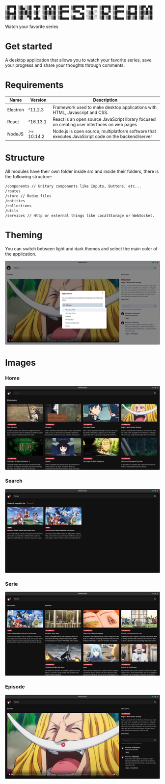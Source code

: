```
░█▀▀█ ▒█▄░▒█ ▀█▀ ▒█▀▄▀█ ▒█▀▀▀ ▒█▀▀▀█ ▀▀█▀▀ ▒█▀▀█ ▒█▀▀▀ ░█▀▀█ ▒█▀▄▀█
▒█▄▄█ ▒█▒█▒█ ▒█░ ▒█▒█▒█ ▒█▀▀▀ ░▀▀▀▄▄ ░▒█░░ ▒█▄▄▀ ▒█▀▀▀ ▒█▄▄█ ▒█▒█▒█
▒█░▒█ ▒█░░▀█ ▄█▄ ▒█░░▒█ ▒█▄▄▄ ▒█▄▄▄█ ░▒█░░ ▒█░▒█ ▒█▄▄▄ ▒█░▒█ ▒█░░▒█
```

Watch your favorite series

# Get started

A desktop application that allows you to watch your favorite series, save your progress and share your thoughts through comments.

# Requirements

| Name     | Version    | Description                                                                                        |
| -------- | ---------- | -------------------------------------------------------------------------------------------------- |
| Electron | ^11.2.3    | Framework used to make desktop applications with HTML, Javascript and CSS.                         |
| React    | ^16.13.1   | React is an open source JavaScript library focused on creating user interfaces on web pages        |
| NodeJS   | >= 10.14.2 | Node.js is open source, multiplatform software that executes JavaScript code on the backend/server |

# Structure

All modules have their own folder inside src and inside their folders, there is the following structure:

```
/components // Unitary components like Inputs, Buttons, etc...
/routes
/store // Redux files
/entities
/collections
/utils
/services // Http or external things like LocalStorage or WebSocket.
```

# Theming

You can switch between light and dark themes and select the main color of the application.

<img src="./images/prints/light/theme.png" >

# Images

### Home

<img src="./images/prints/dark/home.png" >

### Search

<img src="./images/prints/dark/search.png" />

### Serie

<img src="./images/prints/dark/serie.png" />

### Episode

<img src="./images/prints/dark/episode.png" />
